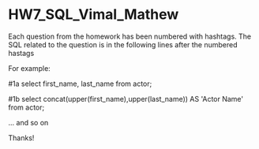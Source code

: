 # HW7_SQL_Vimal_Mathew

Each question from the homework has been numbered with hashtags. The SQL related to the question is in the following lines after the numbered hastags

For example:

#1a
select first_name, last_name
from actor;

#1b
select concat(upper(first_name),upper(last_name)) AS 'Actor Name'
from actor;


... and so on

Thanks!
